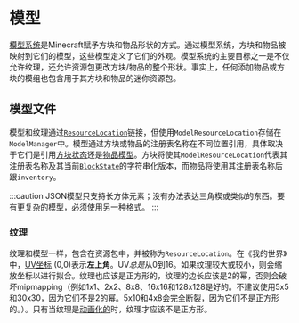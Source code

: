 模型
====

[模型系统][models]是Minecraft赋予方块和物品形状的方式。通过模型系统，方块和物品被映射到它们的模型，这些模型定义了它们的外观。模型系统的主要目标之一是不仅允许纹理，还允许资源包更改方块/物品的整个形状。事实上，任何添加物品或方块的模组也包含用于其方块和物品的迷你资源包。

模型文件
-------

模型和纹理通过[`ResourceLocation`][resloc]链接，但使用`ModelResourceLocation`存储在`ModelManager`中。模型通过方块或物品的注册表名称在不同位置引用，具体取决于它们是引用[方块状态][statemodel]还是[物品模型][itemmodels]。方块将使其`ModelResourceLocation`代表其注册表名称及其当前[`BlockState`][state]的字符串化版本，而物品将使用其注册表名称后跟`inventory`。

:::caution
    JSON模型只支持长方体元素；没有办法表达三角楔或类似的东西。要有更复杂的模型，必须使用另一种格式。
:::

### 纹理

纹理和模型一样，包含在资源包中，并被称为`ResourceLocation`。在《我的世界》中，[UV坐标][UV] (0,0)表示**左上角**。UV*总是*从0到16。如果纹理较大或较小，则会缩放坐标以进行拟合。纹理也应该是正方形的，纹理的边长应该是2的幂，否则会破坏mipmapping（例如1x1、2x2、8x8、16x16和128x128是好的。不建议使用5x5和30x30，因为它们不是2的幂。5x10和4x8会完全断裂，因为它们不是正方形的。）。只有当纹理是[动画化的][animated]时，纹理才应该不是正方形。

[models]: https://minecraft.fandom.com/wiki/Tutorials/Models#File_path
[resloc]: ../../../concepts/resources.md#resourcelocation
[statemodel]: https://minecraft.fandom.com/wiki/Tutorials/Models#Block_states
[itemmodels]: https://minecraft.fandom.com/wiki/Tutorials/Models#Item_models
[state]: ../../../blocks/states.md
[uv]: https://en.wikipedia.org/wiki/UV_mapping
[animated]: https://minecraft.fandom.com/wiki/Resource_Pack?so=search#Animation
